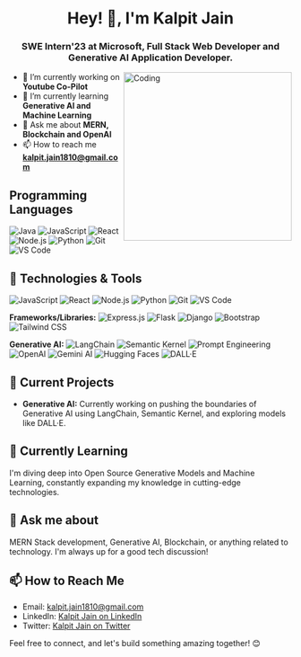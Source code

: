<h1 align="center">Hey! 👋,  I'm Kalpit Jain</h1>
<h3 align="center">SWE Intern'23 at Microsoft, Full Stack Web Developer and Generative AI Application Developer.</h3>
<img
  align="right"
  alt="Coding"
  width="300"
  src="https://miro.medium.com/v2/resize:fit:1360/format:webp/1*zVnWJtyGOX_kUIDm6ccCfQ.gif"
/>


- 🔭 I’m currently working on **Youtube Co-Pilot**
- 🌱 I’m currently
learning **Generative AI **and** Machine Learning** 
- 💬 Ask me about **MERN, Blockchain and OpenAI** 
- 📫 How to reach me **kalpit.jain1810@gmail.com**

## Programming Languages

![Java](https://img.shields.io/badge/-Java-007396?logo=Java&logoColor=white&style=flat)
![JavaScript](https://img.shields.io/badge/-JavaScript-F7DF1E?logo=javascript&logoColor=white&style=flat)
![React](https://img.shields.io/badge/-React-61DAFB?logo=react&logoColor=white&style=flat)
![Node.js](https://img.shields.io/badge/-Node.js-339933?logo=node.js&logoColor=white&style=flat)
![Python](https://img.shields.io/badge/-Python-3776AB?logo=python&logoColor=white&style=flat)
![Git](https://img.shields.io/badge/-Git-F05032?logo=git&logoColor=white&style=flat)
![VS Code](https://img.shields.io/badge/-VS%20Code-007ACC?logo=visual-studio-code&logoColor=white&style=flat)

## 🔧 Technologies & Tools

![JavaScript](https://img.shields.io/badge/-JavaScript-F7DF1E?logo=javascript&logoColor=white&style=flat)
![React](https://img.shields.io/badge/-React-61DAFB?logo=react&logoColor=white&style=flat)
![Node.js](https://img.shields.io/badge/-Node.js-339933?logo=node.js&logoColor=white&style=flat)
![Python](https://img.shields.io/badge/-Python-3776AB?logo=python&logoColor=white&style=flat)
![Git](https://img.shields.io/badge/-Git-F05032?logo=git&logoColor=white&style=flat)
![VS Code](https://img.shields.io/badge/-VS%20Code-007ACC?logo=visual-studio-code&logoColor=white&style=flat)

**Frameworks/Libraries:**
![Express.js](https://img.shields.io/badge/-Express.js-000000?logo=express&logoColor=white&style=flat)
![Flask](https://img.shields.io/badge/-Flask-000000?logo=flask&logoColor=white&style=flat)
![Django](https://img.shields.io/badge/-Django-092E20?logo=django&logoColor=white&style=flat)
![Bootstrap](https://img.shields.io/badge/-Bootstrap-7952B3?logo=bootstrap&logoColor=white&style=flat)
![Tailwind CSS](https://img.shields.io/badge/-Tailwind_CSS-38B2AC?logo=tailwind-css&logoColor=white&style=flat)

**Generative AI:**
![LangChain](https://img.shields.io/badge/-LangChain-1E1E1E?logo=data:image/png;base64,iVBORw0KGgoAAAANSUhEUgAAAEAAAABACAYAAACqaXHeAAAQYUlEQ…)
![Semantic Kernel](https://img.shields.io/badge/-Semantic_Kernel-6550E9?logo=data:image/png;base64,iVBORw0KGgoAAAANSUhEUgAAAEAAAABACAYAAACqaXHeAAAQ2klEQ…)
![Prompt Engineering](https://img.shields.io/badge/-Prompt_Engineering-198CE2?logo=data:image/png;base64,iVBORw0KGgoAAAANSUhEUgAAAEAAAABACAYAAACqaXHeAAARyUlEQ…)
![OpenAI](https://img.shields.io/badge/-OpenAI-0082C3?logo=openai&logoColor=white&style=flat)
![Gemini AI](https://img.shields.io/badge/-Gemini_AI-3F49CC?logo=data:image/png;base64,iVBORw0KGgoAAAANSUhEUgAAAEAAAABACAYAAACqaXHeAAARWklEQ…)
![Hugging Faces](https://img.shields.io/badge/-Hugging_Faces-1766B3?logo=hugging-face&logoColor=white&style=flat)
![DALL·E](https://img.shields.io/badge/-DALL·E-000000?logo=data:image/png;base64,iVBORw0KGgoAAAANSUhEUgAAAEAAAABACAYAAACqaXHeAAAQLUlEQ…)


## 🚀 Current Projects

- **Generative AI:** Currently working on pushing the boundaries of Generative AI using LangChain, Semantic Kernel, and exploring models like DALL·E.
  
## 🌱 Currently Learning

I'm diving deep into Open Source Generative Models and Machine Learning, constantly expanding my knowledge in cutting-edge technologies.

## 💬 Ask me about

MERN Stack development, Generative AI, Blockchain, or anything related to technology. I'm always up for a good tech discussion!

## 📫 How to Reach Me

- Email: [kalpit.jain1810@gmail.com](mailto:kalpit.jain1810@gmail.com)
- LinkedIn: [Kalpit Jain on LinkedIn](https://www.linkedin.com/in/kalpitjain1810/)
- Twitter: [Kalpit Jain on Twitter](https://twitter.com/kalpitjain1810)

Feel free to connect, and let's build something amazing together! 😊
